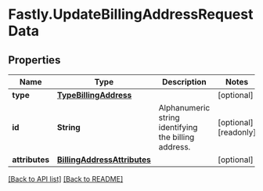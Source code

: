 # Fastly.UpdateBillingAddressRequestData

## Properties

Name | Type | Description | Notes
------------ | ------------- | ------------- | -------------
**type** | [**TypeBillingAddress**](TypeBillingAddress.md) |  | [optional] 
**id** | **String** | Alphanumeric string identifying the billing address. | [optional] [readonly] 
**attributes** | [**BillingAddressAttributes**](BillingAddressAttributes.md) |  | [optional] 


[[Back to API list]](../../README.md#endpoints) [[Back to README]](../../README.md)
